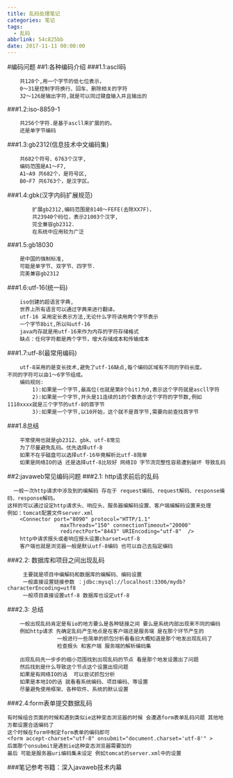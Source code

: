 ```yaml
---
title: 乱码处理笔记
categories: 笔记
tags:
  - 乱码
abbrlink: 54c825bb
date: 2017-11-11 00:00:00
---
```

#编码问题
##1:各种编码介绍
###1.1:ascll码
```
    共128个,用一个字节的低七位表示，
    0～31是控制字符换行、回车、删除相关的字符
    32～126是输出字符,就是可以同过键盘输入并且输出的
```
###1.2:iso-8859-1
```
    共256个字符.是基于ascll来扩展的的。
    还是单字节编码
```
###1.3:gb2312(信息技术中文编码集)
```
    共682个符号、6763个汉字,
    编码范围是A1～F7,
    A1~A9 共682个，是符号区,
    B0~F7 共6763个，是汉字区。
```
###1.4:gbk(汉字内码扩展规范)
```
        扩展gb2312,编码范围是8140～FEFE(去除XX7F)，
        共23940个码位，表示21003个汉字,
        完全兼容gb2312.
        在系统中应用较为广泛
```
###1.5:gb18030
```
    是中国的强制标准,
    可能是单字节、双字节、四字节.
    完美兼容gb2312
```
###1.6:utf-16(统一码)
```
    iso创建的超语言字典,
    世界上所有语言可以通过字典来进行翻译。
    utf-16 采用定长表示方法,无论什么字符读用两个字节表示
    一个字节8bit,所以叫utf-16 
    java内存就是用utf-16来作为内存的字符存储格式
    缺点：任何字符都是两个字节，增大存储成本和传输成本
```
###1.7:utf-8(最常用编码)
```
    utf-8采用的是变长技术,避免了utf-16缺点,每个编码区域有不同的字码长度。
不同的字符可以由1～6字节组成。
    编码规则:
        1):如果是一个字节,最高位(也就是第8个bit)为0,表示这个字符就是ascll字符
        2):如果是一个字节,开头是11连续的1的个数表示这个字符的字节数,例如1110xxxx就是三个字节的utf-8的首字节
        3):如果是一个字节,以10开始，这个就不是首字节,需要向前查找首字节
```
###1.8总结
```
    平常使用也就是gb2312、gbk、utf-8常见
    为了尽量避免乱码。优先选择utf-8
    如果不在乎磁盘可以选择utf-16毕竟解析比utf-8简单
    如果是网络IO的话 还是选择utf-8比较好 网络IO 字节流完整性容易遭到破坏 导致乱码
```
##2:javaweb常见编码问题
###2.1: http请求前后的乱码
```
  一般一次http请求中涉及到的编解码 存在于 request编码、request解码、response编码、response解码。
这样的可以通过设定http请求头、响应头、服务器编解码设置、客户端编解码设置来处理
例如：tomcat配置文件server.xml
    <Connector port="8090" protocol="HTTP/1.1"   
                 maxThreads="150" connectionTimeout="20000"   
                 redirectPort="8443" URIEncoding="utf-8"  /> 
    http中请求报头或者响应报头设置charset=utf-8
    客户端也就是浏览器一般是默认utf-8编码 也可以自己去指定编码
```
###2.2: 数据库和项目之间出现乱码
```
     主要就是项目中编解码和数据库的编解码、编码设置
     一般直接设置链接参数 ：jdbc:mysql://localhost:3306/mydb?characterEncoding=utf8
     一般项目直接设置utf-8 数据库也设定utf-8
```
###2.3: 总结
```
    一般出现乱码肯定是有io的地方要么是各种链接之间 要么是系统内部出现来不同的编码
    例如http请求 先确定乱码产生地点是在客户端还是服务端 是在那个环节产生的 
                一般进行一些简单的抓包分析看看旧大概知道是那个地发出现乱码了
                检查报头 和客户端 服务端的解析编码集
                
    出现乱码先一步步的缩小范围找到出现乱码的节点 看是那个地发设置出了问题
    然后找到是什么导致这个节点这个设置出现问题
    如果是有网络IO的话  可以尝试抓包分析
    如果是本地IO的话 就看看系统编码、项目编码、等设置
    尽量避免使用框架、各种软件、系统的默认设置
```
###2.4:form表单提交数据乱码
```
有时候组合页面的时候和遇到类似ie这种变态浏览器的时候 会遭遇form表单乱码问题 其他地方都设置合适编码了
这个时候在form中制定form表单的编码即可 
<form accept-charset="utf-8" onsubmit="document.charset='utf-8'" >
后面那个onsubmit是遇到ie这种变态浏览器需要加的 
最后 可能是服务器uri编码集未设定 例如tomcat的server.xml中的设置
```
###笔记参考书籍：深入javaweb技术内幕

